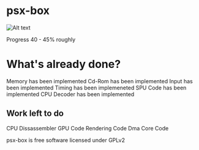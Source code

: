 # psx-box
![Alt text](  http://i.imgur.com/mkp3JJb.jpg "psx-box")

Progress 40 - 45% roughly
 
# What's already done?
 
 Memory has been implemented
 Cd-Rom has been implemented 
 Input has been implemented
 Timing has been implemeneted
 SPU Code has been implemented
 CPU Decoder has been implemented


## Work left to do

CPU Dissassembler
GPU Code
Rendering Code
Dma Core Code


psx-box is free software licensed under GPLv2





